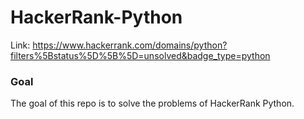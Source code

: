 # HackerRank-Python

Link: https://www.hackerrank.com/domains/python?filters%5Bstatus%5D%5B%5D=unsolved&badge_type=python

### Goal

The goal of this repo is to solve the problems of HackerRank Python.
